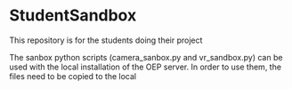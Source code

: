 # StudentSandbox
This repository is for the students doing their project

The sanbox python scripts (camera_sanbox.py and vr_sandbox.py) can be used with the local installation of the OEP server.
In order to use them, the files need to be copied to the local 

